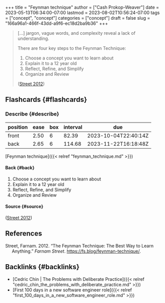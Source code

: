 +++
title = "Feynman technique"
author = ["Cash Prokop-Weaver"]
date = 2023-05-13T06:34:00-07:00
lastmod = 2023-08-02T10:56:24-07:00
tags = ["concept", "concept"]
categories = ["concept"]
draft = false
slug = "166a96a1-466f-43dd-a9f6-ec18d2ba9b36"
+++

> [...] jargon, vague words, and complexity reveal a lack of understanding.
>
> There are four key steps to the Feynman Technique:
>
> 1.  Choose a concept you want to learn about
> 2.  Explain it to a 12 year old
> 3.  Reflect, Refine, and Simplify
> 4.  Organize and Review
>
> (<a href="#citeproc_bib_item_1">Street 2012</a>)


## Flashcards {#flashcards}


### Describe {#describe}

| position | ease | box | interval | due                  |
|----------|------|-----|----------|----------------------|
| front    | 2.50 | 6   | 82.39    | 2023-10-04T22:40:14Z |
| back     | 2.65 | 6   | 114.68   | 2023-11-22T16:18:48Z |

[Feynman technique]({{< relref "feynman_technique.md" >}})


#### Back {#back}

1.  Choose a concept you want to learn about
2.  Explain it to a 12 year old
3.  Reflect, Refine, and Simplify
4.  Organize and Review


#### Source {#source}

(<a href="#citeproc_bib_item_1">Street 2012</a>)

## References

<style>.csl-entry{text-indent: -1.5em; margin-left: 1.5em;}</style><div class="csl-bib-body">
  <div class="csl-entry"><a id="citeproc_bib_item_1"></a>Street, Farnam. 2012. “The Feynman Technique: The Best Way to Learn Anything.” <i>Farnam Street</i>. <a href="https://fs.blog/feynman-technique/">https://fs.blog/feynman-technique/</a>.</div>
</div>


## Backlinks {#backlinks}

-   [Cedric Chin | The Problems with Deliberate Practice]({{< relref "cedric_chin_the_problems_with_deliberate_practice.md" >}})
-   [First 100 days in a new software engineer role]({{< relref "first_100_days_in_a_new_software_engineer_role.md" >}})
